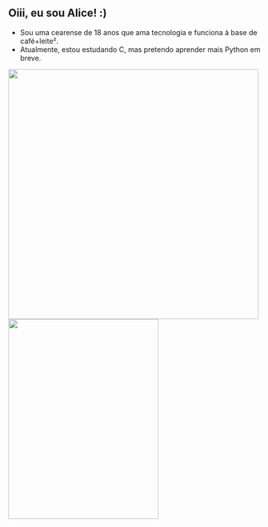 ## Oiii, eu sou Alice! :)

- Sou uma cearense de 18 anos que ama tecnologia e funciona à base de café+leite².
- Atualmente, estou estudando C, mas pretendo aprender mais Python em breve.

<!-- stats --!>
<div style="display: inline_block">
  <a href="https://github.com/lic3as">
  <img align="center" width="500px" src="https://github-readme-stats.vercel.app/api?username=lic3as&show_icons=true&theme=tokyonight"/>
  <img align="center" width="300px" height="400px" src="https://github-readme-stats.vercel.app/api/top-langs/?username=lic3as"/>
</div>

